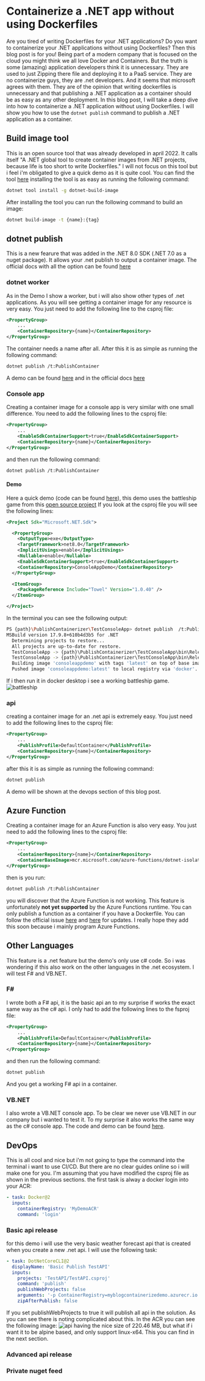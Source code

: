 # Containerize a .NET app without using Dockerfiles
Are you tired of writing Dockerfiles for your .NET applications? Do you want to containerize your .NET applications without using Dockerfiles? Then this blog post is for you!
Being part of a modern company that is focused on the cloud you might think we all love Docker and Containers. But the truth is some (amazing) application developers think it is unnecessary.
They are used to just Zipping there file and deploying it to a PaaS service. They are no containerize guys, they are .net developers. And it seems that microsoft agrees with them.
They are of the opinion that writing dockerfiles is unnecessary and that publishing a .NET application as a container should be as easy as any other deployment.
In this blog post, I will take a deep dive into how to containerize a .NET application without using Dockerfiles. I will show you how to use the `dotnet publish` command to publish a .NET application as a container.

## Build image tool
This is an open source tool that was already developed in april 2022. It calls itself "A .NET global tool to create container images from .NET projects, because life is too short to write Dockerfiles."
I will not focus on this tool but i feel i'm obligated to give a quick demo as it is quite cool. You can find the tool [here](https://github.com/tmds/build-image)
installing the tool is as easy as running the following command:
```bash
dotnet tool install -g dotnet-build-image
```
After installing the tool you can run the following command to build an image:
```bash
dotnet build-image -t {name}:{tag}
```
## dotnet publish
This is a new fearure that was added in the .NET 8.0 SDK (.NET 7.0 as a nuget package). It allows your .net publish to output a container image. The official docs with all the option can be found [here](https://learn.microsoft.com/en-us/dotnet/core/docker/publish-as-container?pivots=dotnet-8-0)
### dotnet worker
As in the Demo I show a worker, but i will also show other types of .net applications.
As you will see getting a container image for any resource is very easy. You just need to add the following line to the csproj file:
```xml
<PropertyGroup>
    ...
    <ContainerRepository>{name}</ContainerRepository>
</PropertyGroup>
```
The container needs a name after all. After this it is as simple as running the following command:
```bash
dotnet publish /t:PublishContainer
```
A demo can be found [here](https://github.com/LaurentAerens/PublishContainerizer) and in the official docs [here](https://learn.microsoft.com/en-us/dotnet/core/docker/publish-as-container?pivots=dotnet-8-0)
### Console app
Creating a container image for a console app is very similar with one small difference. You need to add the following lines to the csproj file:
```xml
<PropertyGroup>
    ...
    <EnableSdkContainerSupport>true</EnableSdkContainerSupport>
    <ContainerRepository>{name}</ContainerRepository>
</PropertyGroup>
```
and then run the following command:
```bash
dotnet publish /t:PublishContainer
```
#### Demo
Here a quick demo (code can be found [here](https://github.com/LaurentAerens/PublishContainerizer)), this demo uses the battleship game from this [open source project](https://github.com/dotnet/dotnet-console-games)
If you look at the csproj file you will see the following lines:
```xml
<Project Sdk="Microsoft.NET.Sdk">

  <PropertyGroup>
    <OutputType>exe</OutputType>
    <TargetFramework>net8.0</TargetFramework>
    <ImplicitUsings>enable</ImplicitUsings>
    <Nullable>enable</Nullable>
    <EnableSdkContainerSupport>true</EnableSdkContainerSupport>
    <ContainerRepository>ConsoleAppDemo</ContainerRepository>
  </PropertyGroup>

  <ItemGroup>
    <PackageReference Include="Towel" Version="1.0.40" />
  </ItemGroup>

</Project>
```
In the terminal you can see the following output:
```bash
PS {path}\PublishContainerizer\TestConsoleApp> dotnet publish  /t:PublishContainer
MSBuild version 17.9.8+610b4d3b5 for .NET
  Determining projects to restore...
  All projects are up-to-date for restore.
  TestConsoleApp -> {path}\PublishContainerizer\TestConsoleApp\bin\Release\net8.0\TestConsoleApp.dll
  TestConsoleApp -> {path}\PublishContainerizer\TestConsoleApp\bin\Release\net8.0\publish\
  Building image 'consoleappdemo' with tags 'latest' on top of base image 'mcr.microsoft.com/dotnet/runtime:8.0'.
  Pushed image 'consoleappdemo:latest' to local registry via 'docker'.
```
If i then run it in docker desktop i see a working battleship game.
![battleship](images/battleship.png)
### api
creating a container image for an .net api is extremely easy. You just need to add the following lines to the csproj file:
```xml
<PropertyGroup>
    ...
    <PublishProfile>DefaultContainer</PublishProfile>
    <ContainerRepository>{name}</ContainerRepository>
</PropertyGroup>
```
after this it is as simple as running the following command:
```bash
dotnet publish
``` 
A demo will be shown at the devops section of this blog post.
## Azure Function
Creating a container image for an Azure Function is also very easy. You just need to add the following lines to the csproj file:
```xml
<PropertyGroup>
    ...
    <ContainerRepository>{name}</ContainerRepository>
    <ContainerBaseImage>mcr.microsoft.com/azure-functions/dotnet-isolated:4-dotnet-isolated8.0</ContainerBaseImage>
</PropertyGroup>
```
then is you run:
```bash
dotnet publish /t:PublishContainer
```
you will discover that the Azure Function is not working. This feature is unfortunately **not yet supported** by the Azure Functions runtime. You can only publish a function as a container if you have a Dockerfile.
You can follow the official issue [here](https://github.com/Azure/azure-functions-core-tools/issues/3355) and [here](https://github.com/dotnet/sdk-container-builds/issues/411) for updates.
I really hope they add this soon because i mainly program Azure Functions.
## Other Languages
This feature is a .net feature but the demo's only use c# code. So i was wondering if this also work on the other languages in the .net ecosystem. I will test F# and VB.NET.
### F#
I wrote both a F# api, it is the basic api an to my surprise if works the exact same way as the c# api. I only had to add the following lines to the fsproj file:
```xml
<PropertyGroup>
    ...
    <PublishProfile>DefaultContainer</PublishProfile>
    <ContainerRepository>{name}</ContainerRepository>
</PropertyGroup>
```
and then run the following command:
```bash
dotnet publish
```
And you get a working F# api in a container.
### VB.NET
I also wrote a VB.NET console app. To be clear we never use VB.NET in our company but i wanted to test it. To my surprise it also works the same way as the c# console app. The code and demo can be found [here](https://github.com/LaurentAerens/PublishContainerizer).
## DevOps
This is all cool and nice but i'm not going to type the command into the terminal i want to use CI/CD. But there are no clear guides online so i will make one for you.
I'm assuming that you have modified the csproj file as shown in the previous sections.
the first task is alway a docker login into your ACR:

```yaml
- task: Docker@2
  inputs:
    containerRegistry: 'MyDemoACR'
    command: 'login'
```
### Basic api release
for this demo i will use the very basic weather forecast api that is created when you create a new .net api. I will use the following task:
```yaml    
- task: DotNetCoreCLI@2
  displayName: 'Basic Publish TestAPI'
  inputs:
    projects: 'TestAPI/TestAPI.csproj'
    command: 'publish'
    publishWebProjects: false
    arguments: '-p ContainerRegistry=myblogcontainerizedemo.azurecr.io'
    zipAfterPublish: false
```
If you set publishWebProjects to true it will publish all api in the solution. As you can see there is noting complicated about this.
In the ACR you can see the following image:
![api](images/ACRWebapp.png)
having the nice size of 220.46 MB, but what if i want it to be alpine based, and only support linux-x64. This you can find in the next section.  
### Advanced api release

### Private nuget feed
